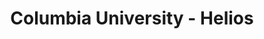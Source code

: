 ---
title: Columbia University - Helios
imagetitle: helios-slideshow
categories: projects
img-preview: /assets/images/projects/helios/helios-slideshow/1.png
img-process: /assets/images/projects/helios/process/1.png
research: The current team needed a way to create simple web pages without resorting to websites like Squarespace, Wix, or WordPress. I had to research several static website generators, and present one that is the best suited for the team at CCNMTL (Columbia University’s Center for New Media Teaching and Learning). I ended up using Jekyll because the liquid formatter is friendly, and designers who are not keen on sifting through code could easily append a post, and that post could be converted into a component on the website. 
tools: Jekyll, HTML5, SCSS, JavaScript
process: The original website can be accessed <a href="http://html5up.net/helios">here</a>. This was a project I did for Columbia University's <a href="http://welcome.ccnmtl.columbia.edu/">Center for New Media Teaching and Learning</a>(CCNMTL). This is the converted version of the original into a <em>Jekyllified</em> format. Users can add posts and it appends each post as a card in the carousel. With this Jekyll ready template, content is easier to add and manage without needing to dig through several files of HTML. All the user has to do is edit the post, similar to Drupal's or WordPress's content WYSIWG creator.
---